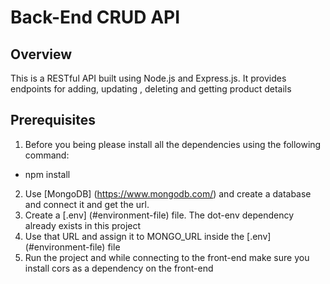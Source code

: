 # Back-End CRUD API  

## Overview
This is a RESTful API built using Node.js and Express.js. It provides endpoints for adding, updating , deleting and getting product details

## Prerequisites
1. Before you being please install all the dependencies using the following command:
- npm install

2. Use [MongoDB] (https://www.mongodb.com/) and create a database and connect it and get the url.
3. Create a [.env] (#environment-file) file. The dot-env dependency already exists in this project
4. Use that URL and assign it to MONGO_URL inside the [.env] (#environment-file) file
5. Run the project and while connecting to the front-end make sure you install cors as a dependency on the front-end
   


